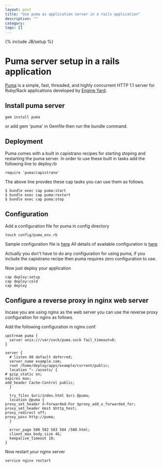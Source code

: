 ```yaml
---
layout: post
title: "Use puma as application server in a rails application"
description: ""
category:
tags: []
---
```

{% include JB/setup %}

Puma server setup in a rails application
========================================
[Puma](http://puma.io) is a simple, fast, threaded, and highly concurrent HTTP 1.1 server for Ruby/Rack applications
developed by [Engine Yard](https://engineyard.com).

Install puma server
-------------------
    gem install puma
or add gem 'puma' in Gemfile then run the bundle command.

Deployment
----------
Puma comes with a built in capistrano recipes for starting stoping and restarting the puma server.
In order to use these built in tasks add the following line to deploy.rb

    require 'puma/capistrano'

The above line provdes these cap tasks you can use them as follows.

    $ bundle exec cap puma:start
    $ bundle exec cap puma:restart
    $ bundle exec cap puma:stop

Configuration
-------------

Add a configuration file for puma in config directory

    touch config/puma_env.rb

Sample configuration file is [here](https://github.com/puma/puma/blob/master/examples/config.rb)
All details of available configuration is [here](https://github.com/puma/puma/blob/master/lib/puma/configuration.rb)

Actually you don't have to do any configuration for using puma, if you include the capistrano recipe then puma requires
zero configuration to use.

Now just deploy your application

    cap deploy:setup
    cap deploy:cold
    cap deploy

Configure a reverse proxy in nginx web server
---------------------------------------------

Incase you are using nginx as the web server you can use the reverse proxy configuration for nginx as follows.

Add the following configuration in nginx.conf.

    upstream puma {
      server unix:///var/sock/puma.sock fail_timeout=0;
    }

    server {
      # listen 80 default deferred;
      server_name example.com;
      root /home/deploy/apps/example/current/public;
      location ^~ /assets/ {
	# gzip_static on;
	expires max;
	add_header Cache-Control public;
      }

      try_files $uri/index.html $uri @puma;
      location @puma {
	proxy_set_header X-Forwarded-For $proxy_add_x_forwarded_for;
	proxy_set_header Host $http_host;
	proxy_redirect off;
	proxy_pass http://puma;
      }

      error_page 500 502 503 504 /500.html;
      client_max_body_size 4G;
      keepalive_timeout 10;
    }

Now restart your nginx server

    service nginx restart
